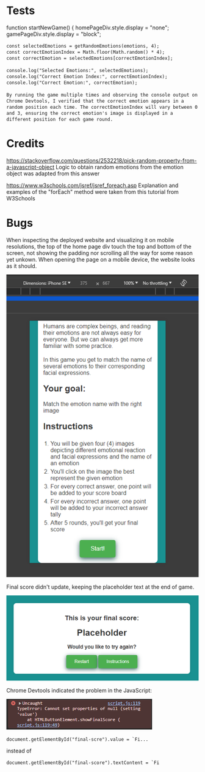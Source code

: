 # Tests
function startNewGame() {
    homePageDiv.style.display = "none";
    gamePageDiv.style.display = "block";

    const selectedEmotions = getRandomEmotions(emotions, 4);
    const correctEmotionIndex = Math.floor(Math.random() * 4);
    const correctEmotion = selectedEmotions[correctEmotionIndex];

    console.log("Selected Emotions:", selectedEmotions);
    console.log("Correct Emotion Index:", correctEmotionIndex);
    console.log("Correct Emotion:", correctEmotion);

    By running the game multiple times and observing the console output on Chrome Devtools, I verified that the correct emotion appears in a random position each time. The correctEmotionIndex will vary between 0 and 3, ensuring the correct emotion's image is displayed in a different position for each game round.

# Credits
https://stackoverflow.com/questions/2532218/pick-random-property-from-a-javascript-object Logic to obtain random emotions from the emotion object was adapted from this answer

https://www.w3schools.com/jsref/jsref_foreach.asp Explanation and examples of the "forEach" method were taken from this tutorial from W3Schools

# Bugs
When inspecting the deployed website and visualizing it on mobile resolutions, the top of the home page div touch the top and bottom of the screen, not showing the padding nor scrolling all the way for some reason yet unkown. When opening the page on a mobile device, the website looks as it should.

![screenshot of game home page without showing top padding](docs/bug-top-padding.png)

Final score didn't update, keeping the placeholder text at the end of game.

![screenshot of final score screen with placeholder text instead of score](docs/bug-final-score.png)

Chrome Devtools indicated the problem in the JavaScript:

![screenshot of error shown in Devtools console](docs/bug-final-score-devtools.png)

```
document.getElementById("final-scre").value = `Fi...
```

instead of 

```
document.getElementById("final-score").textContent = `Fi
```